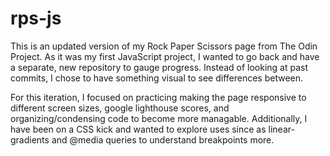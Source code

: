 # rps-js

This is an updated version of my Rock Paper Scissors page from The Odin Project. As it was my first JavaScript project, I wanted to go back and have a separate, new repository to gauge progress. Instead of looking at past commits, I chose to have something visual to see differences between.

For this iteration, I focused on practicing making the page responsive to different screen sizes, google lighthouse scores, and organizing/condensing code to become more managable. Additionally, I have been on a CSS kick and wanted to explore uses since as linear-gradients and @media queries to understand breakpoints more.
